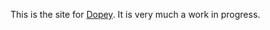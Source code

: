 This is the site for [Dopey](https://github.com/dopeyanimation/dopey). It is very much a work in progress.